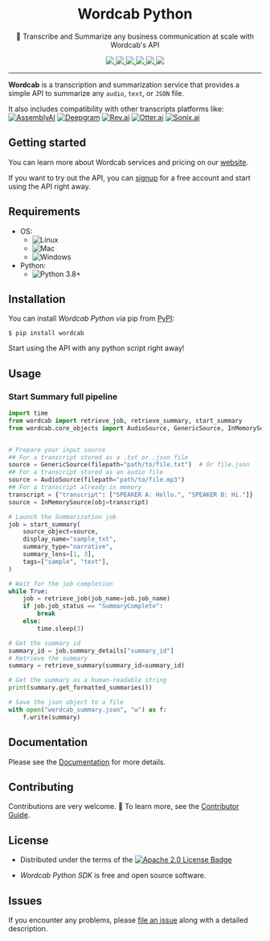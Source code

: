 <h1 align="center">Wordcab Python</h1>
<p align="center">📖 Transcribe and Summarize any business communication at scale with Wordcab's API</p>

<div align="center">
	<a  href="https://pypi.org/project/wordcab" target="_blank">
		<img src="https://img.shields.io/pypi/v/wordcab.svg" />
	</a>
	<a  href="https://pypi.org/project/wordcab" target="_blank">
		<img src="https://img.shields.io/pypi/pyversions/wordcab" />
	</a>
	<a  href="https://github.com/Wordcab/wordcab-python/blob/main/LICENSE" target="_blank">
		<img src="https://img.shields.io/pypi/l/wordcab" />
	</a>
	<a  href="https://github.com/Wordcab/wordcab-python/actions?workflow=ci-cd" target="_blank">
		<img src="https://github.com/Wordcab/wordcab-python/workflows/Tests/badge.svg" />
	</a>
	<a  href="https://app.codecov.io/gh/Wordcab/wordcab-python" target="_blank">
		<img src="https://codecov.io/gh/Wordcab/wordcab-python/branch/main/graph/badge.svg" />
	</a>
	<a  href="https://github.com/pypa/hatch" target="_blank">
		<img src="https://img.shields.io/badge/%F0%9F%A5%9A-Hatch-4051b5.svg" />
	</a>
</div>

---

**Wordcab** is a transcription and summarization service that provides a simple API to summarize any `audio`, `text`, or `JSON` file.

It also includes compatibility with other transcripts platforms like:
[![AssemblyAI](https://img.shields.io/badge/AssemblyAI-blue)](https://www.assemblyai.com/)
[![Deepgram](https://img.shields.io/badge/Deepgram-green)](https://deepgram.com/)
[![Rev.ai](https://img.shields.io/badge/Rev.ai-orange)](https://www.rev.ai/)
[![Otter.ai](https://img.shields.io/badge/Otter.ai-purple)](https://otter.ai/)
[![Sonix.ai](https://img.shields.io/badge/Sonix.ai-yellow)](https://sonix.ai/)

## Getting started

You can learn more about Wordcab services and pricing on our [website](https://wordcab.com/).

If you want to try out the API, you can [signup](https://wordcab.com/signup/) for a free account and start using the API
right away.

## Requirements

- OS:
  - ![Linux](https://img.shields.io/badge/-Linux-orange?style=flat-square&logo=linux&logoColor=white)
  - ![Mac](https://img.shields.io/badge/-Mac-blue?style=flat-square&logo=apple&logoColor=white)
  - ![Windows](https://img.shields.io/badge/-Windows-blue?style=flat-square&logo=windows&logoColor=white)
- Python:
  - ![Python 3.8+](https://img.shields.io/badge/python-3.8%2B-blue)

## Installation

You can install _Wordcab Python_ via pip from [PyPI](https://pypi.org/project/wordcab/):

```console
$ pip install wordcab
```

Start using the API with any python script right away!

## Usage

### Start Summary full pipeline

```python
import time
from wordcab import retrieve_job, retrieve_summary, start_summary
from wordcab.core_objects import AudioSource, GenericSource, InMemorySource


# Prepare your input source
## For a transcript stored as a .txt or .json file
source = GenericSource(filepath="path/to/file.txt")  # Or file.json
## For a transcript stored as an audio file
source = AudioSource(filepath="path/to/file.mp3")
## For a transcript already in memory
transcript = {"transcript": ["SPEAKER A: Hello.", "SPEAKER B: Hi."]}
source = InMemorySource(obj=transcript)

# Launch the Summarization job
job = start_summary(
	source_object=source,
	display_name="sample_txt",
	summary_type="narrative",
	summary_lens=[1, 3],
	tags=["sample", "text"],
)

# Wait for the job completion
while True:
	job = retrieve_job(job_name=job.job_name)
	if job.job_status == "SummaryComplete":
		break
	else:
		time.sleep(3)

# Get the summary id
summary_id = job.summary_details["summary_id"]
# Retrieve the summary
summary = retrieve_summary(summary_id=summary_id)

# Get the summary as a human-readable string
print(summary.get_formatted_summaries())

# Save the json object to a file
with open("wordcab_summary.json", "w") as f:
	f.write(summary)
```

## Documentation

Please see the [Documentation](https://wordcab-python.readthedocs.io/) for more details.

## Contributing

Contributions are very welcome. 🚀
To learn more, see the [Contributor Guide](https://github.com/Wordcab/wordcab-python/blob/main/CONTRIBUTING.md).

## License

- Distributed under the terms of the [![Apache 2.0 License Badge](https://img.shields.io/badge/License-Apache%202.0-blue.svg)](https://opensource.org/licenses/Apache-2.0)

- _Wordcab Python SDK_ is free and open source software.

## Issues

If you encounter any problems,
please [file an issue](https://github.com/Wordcab/wordcab-python/issues) along with a detailed description.
